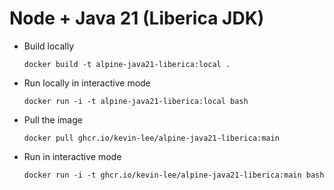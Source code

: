# Node + Java 21 (Liberica JDK)

* Build locally
  ```shell
  docker build -t alpine-java21-liberica:local .
  ```

* Run locally in interactive mode
  ```shell
  docker run -i -t alpine-java21-liberica:local bash
  ```

* Pull the image
  ```shell
  docker pull ghcr.io/kevin-lee/alpine-java21-liberica:main
  ```

* Run in interactive mode
  ```shell
  docker run -i -t ghcr.io/kevin-lee/alpine-java21-liberica:main bash
  ```
